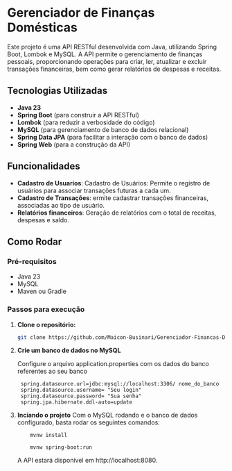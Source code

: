 # Gerenciador de Finanças Domésticas

Este projeto é uma API RESTful desenvolvida com Java, utilizando Spring Boot, Lombok e MySQL. A API permite o gerenciamento de finanças pessoais, proporcionando operações para criar, ler, atualizar e excluir transações financeiras, bem como gerar relatórios de despesas e receitas.

## Tecnologias Utilizadas

- **Java 23**
- **Spring Boot** (para construir a API RESTful)
- **Lombok** (para reduzir a verbosidade do código)
- **MySQL** (para gerenciamento de banco de dados relacional)
- **Spring Data JPA** (para facilitar a interação com o banco de dados)
- **Spring Web** (para a construção da API)

## Funcionalidades

- **Cadastro de Usuarios**: Cadastro de Usuários: Permite o registro de usuários para associar transações futuras a cada um.
- **Cadastro de Transações**: ermite cadastrar transações financeiras, associadas ao tipo de usuário.
- **Relatórios financeiros**: Geração de relatórios com o total de receitas, despesas e saldo.

## Como Rodar

### Pré-requisitos

- Java 23
- MySQL
- Maven ou Gradle

### Passos para execução

1. **Clone o repositório:**

   ```bash
   git clone https://github.com/Maicon-Businari/Gerenciador-Financas-Domestica
    ```

2. **Crie um banco de dados no MySQL**

    Configure o arquivo application.properties com os dados do banco referentes ao seu banco
    
   ```
    spring.datasource.url=jdbc:mysql://localhost:3306/ nome_do_banco
    spring.datasource.username= "Seu login"
    spring.datasource.password= "Sua senha"
    spring.jpa.hibernate.ddl-auto=update
    ```


3. **Inciando o projeto**
    Com o MySQL rodando e o banco de dados configurado, basta rodar os seguintes comandos:
    
    ```
        mvnw install

        mvnw spring-boot:run
    ```
    A API estará disponível em http://localhost:8080.